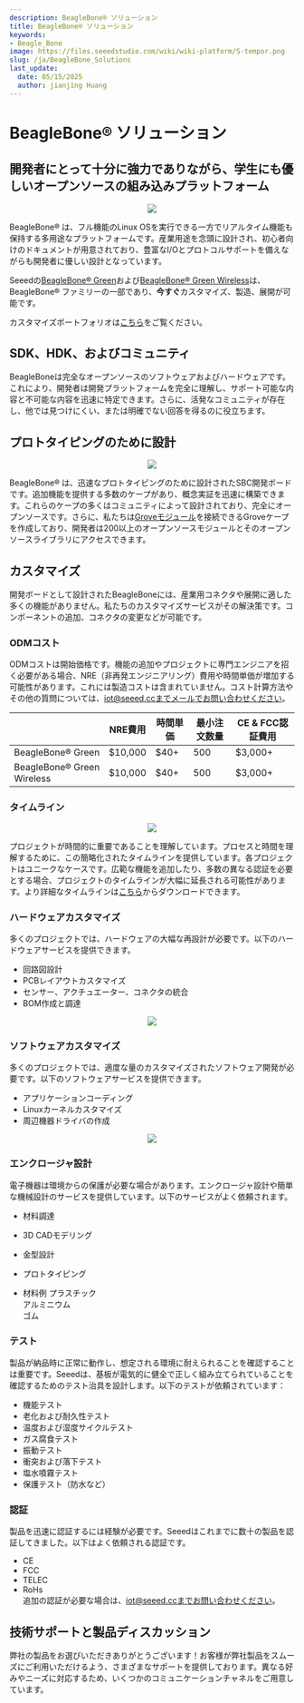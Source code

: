```yaml
---
description: BeagleBone® ソリューション
title: BeagleBone® ソリューション
keywords:
- Beagle_Bone
image: https://files.seeedstudio.com/wiki/wiki-platform/S-tempor.png
slug: /ja/BeagleBone_Solutions
last_update:
  date: 05/15/2025
  author: jianjing Huang
---
```



# **BeagleBone® ソリューション**

## **開発者にとって十分に強力でありながら、学生にも優しいオープンソースの組み込みプラットフォーム**

<div align="center"><img width={1000} src="https://files.seeedstudio.com/wiki/BeagleBoneSolutions/img/BBG_Customization.png" /></div>

BeagleBone® は、フル機能のLinux OSを実行できる一方でリアルタイム機能も保持する多用途なプラットフォームです。産業用途を念頭に設計され、初心者向けのドキュメントが用意されており、豊富なI/Oとプロトコルサポートを備えながらも開発者に優しい設計となっています。

Seeedの[BeagleBone® Green](https://wiki.seeedstudio.com/ja/BeagleBone_Green/)および[BeagleBone® Green Wireless](https://wiki.seeedstudio.com/ja/BeagleBone_Green_Wireless/)は、BeagleBone® ファミリーの一部であり、**今すぐ**カスタマイズ、製造、展開が可能です。

カスタマイズポートフォリオは[こちら](#portfolio)をご覧ください。

## **SDK、HDK、およびコミュニティ**

BeagleBoneは完全なオープンソースのソフトウェアおよびハードウェアです。これにより、開発者は開発プラットフォームを完全に理解し、サポート可能な内容と不可能な内容を迅速に特定できます。さらに、活発なコミュニティが存在し、他では見つけにくい、または明確でない回答を得るのに役立ちます。

## **プロトタイピングのために設計**

<div align="center"><img width={1000} src="https://files.seeedstudio.com/wiki/BeagleBoneSolutions/img/Prototyping.gif" /></div>

BeagleBone® は、迅速なプロトタイピングのために設計されたSBC開発ボードです。追加機能を提供する多数のケープがあり、概念実証を迅速に構築できます。これらのケープの多くはコミュニティによって設計されており、完全にオープンソースです。さらに、私たちは[Groveモジュール](https://wiki.seeedstudio.com/ja/Grove_System/)を接続できるGroveケープを作成しており、開発者は200以上のオープンソースモジュールとそのオープンソースライブラリにアクセスできます。

## **カスタマイズ**

開発ボードとして設計されたBeagleBoneには、産業用コネクタや展開に適した多くの機能がありません。私たちのカスタマイズサービスがその解決策です。コンポーネントの追加、コネクタの変更などが可能です。

### ODMコスト

ODMコストは開始価格です。機能の追加やプロジェクトに専門エンジニアを招く必要がある場合、NRE（非再発エンジニアリング）費用や時間単価が増加する可能性があります。これには製造コストは含まれていません。コスト計算方法やその他の質問については、iot@seeed.ccまでメールでお問い合わせください。

|                           | NRE費用 | 時間単価 | 最小注文数量 | CE & FCC認証費用 |
|---------------------------|---------|----------|--------------|------------------|
| BeagleBone® Green          | $10,000 |   $40+   |          500 |          $3,000+ |
| BeagleBone® Green Wireless | $10,000 |   $40+   |          500 |          $3,000+ |

### タイムライン

<div align="center"><img width={1000} src="https://files.seeedstudio.com/wiki/BeagleBoneSolutions/img/Timeline.png" /></div>

プロジェクトが時間的に重要であることを理解しています。プロセスと時間を理解するために、この簡略化されたタイムラインを提供しています。各プロジェクトはユニークなケースです。広範な機能を追加したり、多数の異なる認証を必要とする場合、プロジェクトのタイムラインが大幅に延長される可能性があります。より詳細なタイムラインは[こちら](https://files.seeedstudio.com/wiki/BeagleBoneSolutions/res/ODM_Detailed_Timeline.pdf)からダウンロードできます。

### ハードウェアカスタマイズ

多くのプロジェクトでは、ハードウェアの大幅な再設計が必要です。以下のハードウェアサービスを提供できます。

- 回路図設計
- PCBレイアウトカスタマイズ
- センサー、アクチュエーター、コネクタの統合
- BOM作成と調達

<div align="center"><img width={1000} src="https://files.seeedstudio.com/wiki/BeagleBoneSolutions/img/Hardware.png" /></div>

### ソフトウェアカスタマイズ

多くのプロジェクトでは、適度な量のカスタマイズされたソフトウェア開発が必要です。以下のソフトウェアサービスを提供できます。

- アプリケーションコーディング
- Linuxカーネルカスタマイズ
- 周辺機器ドライバの作成

<div align="center"><img width={1000} src="https://files.seeedstudio.com/wiki/BeagleBoneSolutions/img/Software.png" /></div>

### エンクロージャ設計

電子機器は環境からの保護が必要な場合があります。エンクロージャ設計や簡単な機械設計のサービスを提供しています。以下のサービスがよく依頼されます。

- 材料調達
- 3D CADモデリング
- 金型設計
- プロトタイピング

- 材料例
   プラスチック  
   アルミニウム  
   ゴム  

### テスト

製品が納品時に正常に動作し、想定される環境に耐えられることを確認することは重要です。Seeedは、基板が電気的に健全で正しく組み立てられていることを確認するためのテスト治具を設計します。以下のテストが依頼されています：

- 機能テスト
- 老化および耐久性テスト
- 温度および湿度サイクルテスト
- ガス腐食テスト
- 振動テスト
- 衝突および落下テスト
- 塩水噴霧テスト
- 保護テスト（防水など）

### 認証

製品を迅速に認証するには経験が必要です。Seeedはこれまでに数十の製品を認証してきました。以下はよく依頼される認証です。

- CE
- FCC
- TELEC
- RoHs  
追加の認証が必要な場合は、iot@seeed.ccまでお問い合わせください。

## 技術サポートと製品ディスカッション

弊社の製品をお選びいただきありがとうございます！お客様が弊社製品をスムーズにご利用いただけるよう、さまざまなサポートを提供しております。異なる好みやニーズに対応するため、いくつかのコミュニケーションチャネルをご用意しています。

<div class="button_tech_support_container">
<a href="https://forum.seeedstudio.com/" class="button_forum"></a> 
<a href="https://www.seeedstudio.com/contacts" class="button_email"></a>
</div>

<div class="button_tech_support_container">
<a href="https://discord.gg/eWkprNDMU7" class="button_discord"></a> 
<a href="https://github.com/Seeed-Studio/wiki-documents/discussions/69" class="button_discussion"></a>
</div>